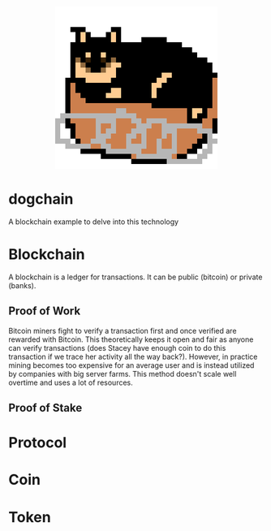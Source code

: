 <center><img src="dogchain_logo_312.png"></center>

# dogchain
A blockchain example to delve into this technology

# Blockchain 
A blockchain is a ledger for transactions. It can be 
public (bitcoin) or private (banks). 

## Proof of Work 
Bitcoin miners fight to verify a transaction 
first and once verified are rewarded with Bitcoin. 
This theoretically keeps it open and fair as
anyone can verify transactions (does Stacey have enough coin
 to do this transaction if we trace her activity all 
the way back?). However, in practice mining
becomes too expensive for an average user and 
is instead utilized by companies with big server
farms. This method doesn't scale well overtime 
and uses a lot of resources. 

## Proof of Stake

# Protocol

# Coin 

# Token 